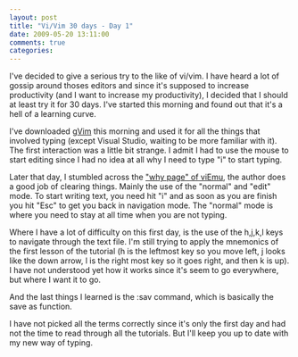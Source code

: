 ```yaml
---
layout: post
title: "Vi/Vim 30 days - Day 1"
date: 2009-05-20 13:11:00
comments: true
categories: 
---
```


<p>I've decided to give a serious try to the like of vi/vim. I have heard a lot of gossip around thoses editors and since it's supposed to increase productivity (and I want to increase my productivity), I decided that I should at least try it for 30 days. I've started this morning and found out that it's a hell of a learning curve.</p>
<p>I've downloaded <a href="http://www.vim.org/download.php">gVim</a> this morning and used it for all the things that involved typing (except Visual Studio, waiting to be more familiar with it). The first interaction was a little bit strange. I admit I had to use the mouse to start editing since I had no idea at all why I need to type "i" to start typing.</p>
<p>Later that day, I stumbled across the <a href="http://www.viemu.com/a-why-vi-vim.html">"why page" of viEmu</a>, the author does a good job of clearing things. Mainly the use of the "normal" and "edit" mode. To start writing text, you need hit "i" and as soon as you are finish you hit "Esc" to get you back in navigation mode. The "normal" mode is where you need to stay at all time when you are not typing.</p>
<p>Where I have a lot of difficulty on this first day, is the use of the h,j,k,l keys to navigate through the text file. I'm still trying to apply the mnemonics of the first lesson of the tutorial (h is the leftmost key so you move left, j looks like the down arrow, l is the right most key so it goes right, and then k is up). I have not understood yet how it works since it's seem to go everywhere, but where I want it to go.</p>
<p>And the last things I learned is the :sav command, which is basically the save as function.</p>
<p>I have not picked all the terms correctly since it's only the first day and had not the time to read through all the tutorials. But I'll keep you up to date with my new way of typing.</p>